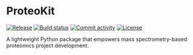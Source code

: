# ProteoKit

[![Release](https://img.shields.io/github/v/release/5h4ng/ProteoKit)](https://img.shields.io/github/v/release/5h4ng/ProteoKit)
[![Build status](https://img.shields.io/github/actions/workflow/status/5h4ng/ProteoKit/main.yml?branch=main)](https://github.com/5h4ng/ProteoKit/actions/workflows/main.yml?query=branch%3Amain)
[![Commit activity](https://img.shields.io/github/commit-activity/m/5h4ng/ProteoKit)](https://img.shields.io/github/commit-activity/m/5h4ng/ProteoKit)
[![License](https://img.shields.io/github/license/5h4ng/ProteoKit)](https://img.shields.io/github/license/5h4ng/ProteoKit)

A lightweight Python package that empowers mass spectrometry-based proteomics project development.
